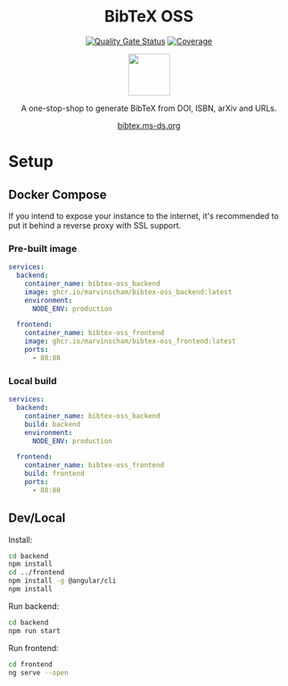 <div align="center">

# BibTeX OSS

[![Quality Gate Status](https://sonar.ms-ds.org/api/project_badges/measure?project=bibtex-oss&metric=alert_status&token=sqb_5c6be929d17e22972fa331f89389cd32f7990382)](https://sonar.ms-ds.org/dashboard?id=bibtex-oss)
[![Coverage](https://sonar.ms-ds.org/api/project_badges/measure?project=bibtex-oss&metric=coverage&token=sqb_5c6be929d17e22972fa331f89389cd32f7990382)](https://sonar.ms-ds.org/dashboard?id=bibtex-oss)

<img width="75" src="./frontend/src/favicon.ico">

A one-stop-shop to generate BibTeX from DOI, ISBN, arXiv and URLs.

[bibtex.ms-ds.org](https://bibtex.ms-ds.org)

</div>

# Setup

## Docker Compose

If you intend to expose your instance to the internet, it's recommended to put it behind a reverse proxy with SSL support.

### Pre-built image

```yaml
services:
  backend:
    container_name: bibtex-oss_backend
    image: ghcr.io/marvinscham/bibtex-oss_backend:latest
    environment:
      NODE_ENV: production

  frontend:
    container_name: bibtex-oss_frontend
    image: ghcr.io/marvinscham/bibtex-oss_frontend:latest
    ports:
      - 80:80
```

### Local build

```yaml
services:
  backend:
    container_name: bibtex-oss_backend
    build: backend
    environment:
      NODE_ENV: production

  frontend:
    container_name: bibtex-oss_frontend
    build: frontend
    ports:
      - 80:80
```

## Dev/Local

Install:

```bash
cd backend
npm install
cd ../frontend
npm install -g @angular/cli
npm install
```

Run backend:

```bash
cd backend
npm run start
```

Run frontend:

```bash
cd frontend
ng serve --open
```
